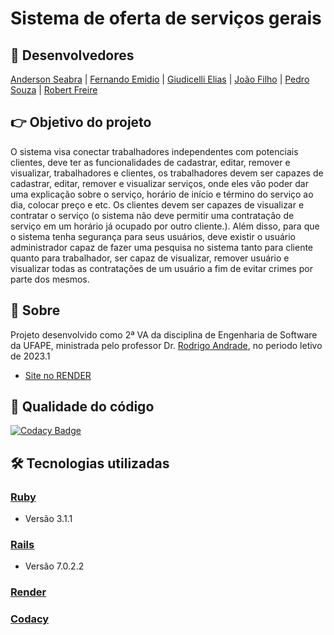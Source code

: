 # Sistema de oferta de serviços gerais

## 💪 Desenvolvedores

[Anderson Seabra](https://github.com/andersonf007) | [Fernando Emidio](https://github.com/Fernando7492) | [Giudicelli Elias](https://github.com/giudicellisilva) | [João Filho](https://github.com/JoaoFilho1234) | [Pedro Souza](https://github.com/iShouldz) | [Robert Freire](https://github.com/RobertFreire)

## 👉 Objetivo do projeto
O sistema visa conectar trabalhadores independentes com potenciais clientes, deve ter as funcionalidades de cadastrar, editar, remover e visualizar, trabalhadores e clientes, os trabalhadores devem ser capazes de cadastrar, editar, remover e visualizar serviços, onde eles vão poder dar uma explicação sobre o serviço, horário de início e término do serviço ao dia, colocar preço e etc. Os clientes devem ser capazes de visualizar e contratar o serviço (o sistema não deve permitir uma contratação de serviço em um horário já ocupado por outro cliente.). Além disso, para que o sistema tenha segurança para seus usuários, deve existir o usuário administrador capaz de fazer uma pesquisa no sistema tanto para cliente quanto para trabalhador, ser capaz de visualizar, remover usuário e visualizar todas as contratações de um usuário a fim de evitar crimes por parte dos mesmos.

## 📌 Sobre

Projeto desenvolvido como 2ª VA da disciplina de Engenharia de Software da UFAPE, ministrada pelo professor Dr. [Rodrigo Andrade](https://github.com/rcaa), no periodo letivo de 2023.1

*   [Site no RENDER](https://smartservice.onrender.com/)

## 🚩 Qualidade do código
[![Codacy Badge](https://app.codacy.com/project/badge/Grade/1e999b46e23a4814a576bc54496667c9)](https://app.codacy.com/gh/SmartServiceES/SmartServiceES/dashboard?utm_source=gh&utm_medium=referral&utm_content=&utm_campaign=Badge_grade)

## 🛠️ Tecnologias utilizadas
### [Ruby](https://www.ruby-lang.org/pt/) 
   * Versão 3.1.1
### [Rails](https://rubyonrails.org)
   * Versão 7.0.2.2
### [Render](https://render.com)
### [Codacy](https://app.codacy.com/)
